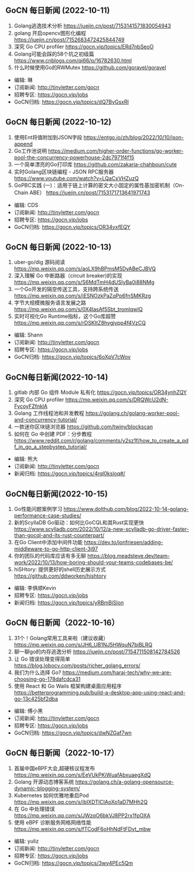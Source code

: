 ## GoCN 每日新闻 (2022-10-11)

1. Golang逃逸技术分析 https://juejin.cn/post/7153141571830054943
2. golang 开启opencv图形化编程 https://juejin.cn/post/7152683472425844749
3. 深究 Go CPU profiler https://gocn.vip/topics/ERd7nbSeoO
4. Golang可能会踩的58个坑之初级篇 https://www.cnblogs.com/qi66/p/16782630.html
5. 什么时候使用Go的RWMutex https://github.com/goravel/goravel

- 编辑: 琳 
- 订阅新闻: http://tinyletter.com/gocn
- 招聘专区: https://gocn.vip/jobs
- GoCN归档: https://gocn.vip/topics/dQ7ByGsxRl

## GoCN 每日新闻 (2022-10-12)

1. 使用Ent将值附加到JSON字段 https://entgo.io/zh/blog/2022/10/10/json-append
2. Go工作池说明 https://medium.com/higher-order-functions/go-worker-pool-the-concurrency-powerhouse-2dc7971f4f15
3. 一个简单漂亮的Go打印库 https://github.com/zakaria-chahboun/cute 
4. 实时Golang区块链编程 - JSON RPC服务器 https://www.youtube.com/watch?v=LQaCxVHZuzQ 
5. GoPBC实践 (一)：适用于链上计算的密文大小固定的属性基加密机制（On-Chain ABE） https://juejin.cn/post/7153171713641971743
   
- 编辑: CDS
- 订阅新闻: http://tinyletter.com/gocn
- 招聘专区: https://gocn.vip/jobs
- GoCN归档: https://gocn.vip/topics/OR34yxfEQY

## GoCN 每日新闻 (2022-10-13)

1. uber-go/dig 源码阅读 https://mp.weixin.qq.com/s/aoLX9hBPmsM5DyABeCJBVQ
2. 深入理解 Go 中断路器（circuit breaker)的实现 https://mp.weixin.qq.com/s/S6MdTmH4dUSIyBa0i88NMg
3. 一个Go开发的隔空传送工具，支持跨系统传送 https://mp.weixin.qq.com/s/iESNOzkPaZqPp6fnSMKRzg
4. 字节大规模微服务语言发展之路 https://mp.weixin.qq.com/s/0X4lasAf5Sbt_tromlqwIQ
5. 实时可视化Go Runtime指标，这个Go库超赞 https://mp.weixin.qq.com/s/rDSKItZ8hvgjvpp4f4VzCQ
   
- 编辑: Shann
- 订阅新闻: http://tinyletter.com/gocn
- 招聘专区: https://gocn.vip/jobs
- GoCN归档: https://gocn.vip/topics/6oXpV7cWov

## GoCN每日新闻(2022-10-14)

1. gitlab 内部 Go 组件 Module 私有化 https://gocn.vip/topics/OR34ynhZQY
2. 深究 Go CPU profiler https://mp.weixin.qq.com/s/DRQWcU2dN-FycoyFZfnklA
3. Golang 工作线程池和并发教程 https://golang.ch/golang-worker-pool-and-concurrency-tutorial/
4. 一款迷你区块链浏览器 https://github.com/twiny/blockscan
5. 如何在 Go 中创建 PDF：分步教程 https://www.reddit.com/r/golang/comments/y2sz1f/how_to_create_a_pdf_in_go_a_stepbystep_tutorial/

- 编辑: 熊大
- 订阅新闻: http://tinyletter.com/gocn
- 新闻归档: https://gocn.vip/topics/4rql0ksloq#/

## GoCN每日新闻(2022-10-15)

1. Go性能问题案例学习 https://www.dolthub.com/blog/2022-10-14-golang-performance-case-studies/
2. 新的ScyllaDB Go驱动：如何比GoCQL和其Rust实现更快 https://www.scylladb.com/2022/10/12/a-new-scylladb-go-driver-faster-than-gocql-and-its-rust-counterpart/
3. 在Go Client中添加中间件功能 https://dev.to/jonfriesen/adding-middleware-to-go-http-client-3j97
4. 你的团队的代码库应该有多无聊 https://blog.meadsteve.dev/team-work/2022/10/13/how-boring-should-your-teams-codebases-be/
5. hiSHtory: 提供更好的shell历史展示方式 https://github.com/ddworken/hishtory

* 编辑: 李俱顺Kevin
* 招聘专区: https://gocn.vip/jobs
* 新闻归档: https://gocn.vip/topics/yRBmBjSlon

## GoCN 每日新闻（2022-10-16）

1. 31个！Golang常用工具来啦（建议收藏） https://mp.weixin.qq.com/s/JH6_UB1NJ5HWquN7biBLRQ
2. 聊一聊go的内存逃逸分析 https://juejin.cn/post/7154711508142784526
3. 让 Go 错误处理变得简单 https://blog.lobocv.com/posts/richer_golang_errors/
4. 我们为什么选择 Go? https://medium.com/haraj-tech/why-we-are-choosing-go-178dafcdca31
5. 使用 React 和 Go Wails 框架构建桌面应用程序 https://betterprogramming.pub/build-a-desktop-app-using-react-and-go-13c425bf2dba

* 编辑: 傅小黑
* 订阅新闻: http://tinyletter.com/gocn
* 招聘专区: https://gocn.vip/jobs
* GoCN归档: https://gocn.vip/topics/dwNZGaf7wn

## GoCN 每日新闻（2022-10-17）

1. 首届中国eBPF大会,超硬核议程发布 https://mp.weixin.qq.com/s/EeVUkPKiWuafAbxuaegXdQ
2. Golang 开源动态博客系统 https://golang.ch/a-golang-opensource-dynamic-blogging-system/
3. Kubernetes 如何优雅地重启Pod https://mp.weixin.qq.com/s/ibIXDTlCIAoXo1aD7MHh2Q
4. 在 Go 中处理错误 https://mp.weixin.qq.com/s/JWzqO6bkVJ8PP2rx1fpOXA
5. 使用 eBPF 诊断服务网格网络性能 https://mp.weixin.qq.com/s/fTCodF6oHhNdFtFDyt_mbw

* 编辑: yuliz
* 订阅新闻: http://tinyletter.com/gocn
* 招聘专区: https://gocn.vip/jobs
* GoCN归档: https://gocn.vip/topics/3wy4PEc5Qm
